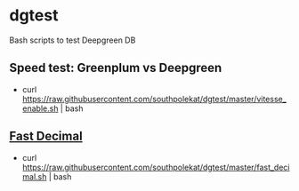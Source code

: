# dgtest

Bash scripts to test Deepgreen DB

## Speed test: Greenplum vs Deepgreen
* curl https://raw.githubusercontent.com/southpolekat/dgtest/master/vitesse_enable.sh | bash

## [Fast Decimal](http://vitessedata.com/products/deepgreen-db/features/deepgreen-db-decimal/)
* curl https://raw.githubusercontent.com/southpolekat/dgtest/master/fast_decimal.sh | bash

